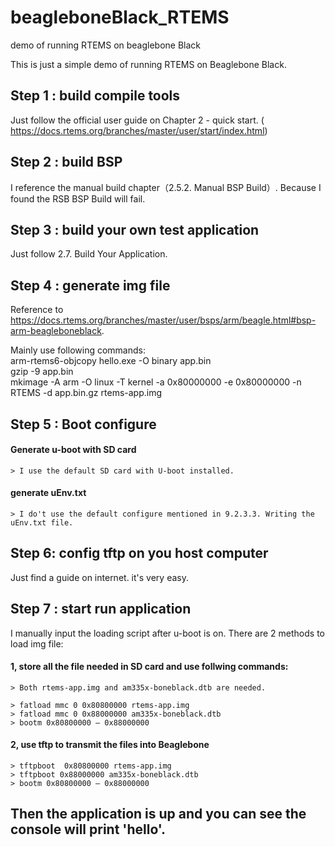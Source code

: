 # beagleboneBlack_RTEMS
demo of running RTEMS on beaglebone Black

This is just a simple demo of running RTEMS on Beaglebone Black.   

## Step 1 : build compile tools 
Just follow the official user guide on Chapter 2 - quick start. ( https://docs.rtems.org/branches/master/user/start/index.html)

## Step 2 : build BSP
I reference the manual build chapter（2.5.2. Manual BSP Build）.   Because I found the RSB BSP Build will fail.

## Step 3 : build your own test application
Just follow 2.7. Build Your Application.

## Step 4 : generate img file 
Reference to https://docs.rtems.org/branches/master/user/bsps/arm/beagle.html#bsp-arm-beagleboneblack. 

Mainly use following commands:  
arm-rtems6-objcopy hello.exe -O binary app.bin  
gzip -9 app.bin  
mkimage -A arm -O linux -T kernel -a 0x80000000 -e 0x80000000 -n RTEMS -d app.bin.gz rtems-app.img  

## Step 5 : Boot configure
#### Generate u-boot with SD card 
    > I use the default SD card with U-boot installed.

#### generate uEnv.txt
    > I do't use the default configure mentioned in 9.2.3.3. Writing the uEnv.txt file.

## Step 6: config tftp on you host computer
Just find a guide on internet. it's very easy.

## Step 7 : start run application
I manually input the loading script after u-boot is on.
There are 2 methods to load img file:
 #### 1, store all the file needed in SD card and use follwing commands:

    > Both rtems-app.img and am335x-boneblack.dtb are needed.

    > fatload mmc 0 0x80800000 rtems-app.img  
    > fatload mmc 0 0x88000000 am335x-boneblack.dtb  
    > bootm 0x80800000 – 0x88000000  

#### 2, use tftp to transmit the files into Beaglebone
    > tftpboot  0x80800000 rtems-app.img  
    > tftpboot 0x88000000 am335x-boneblack.dtb  
    > bootm 0x80800000 – 0x88000000  

## Then the application is up and you can see the console will print 'hello'.



